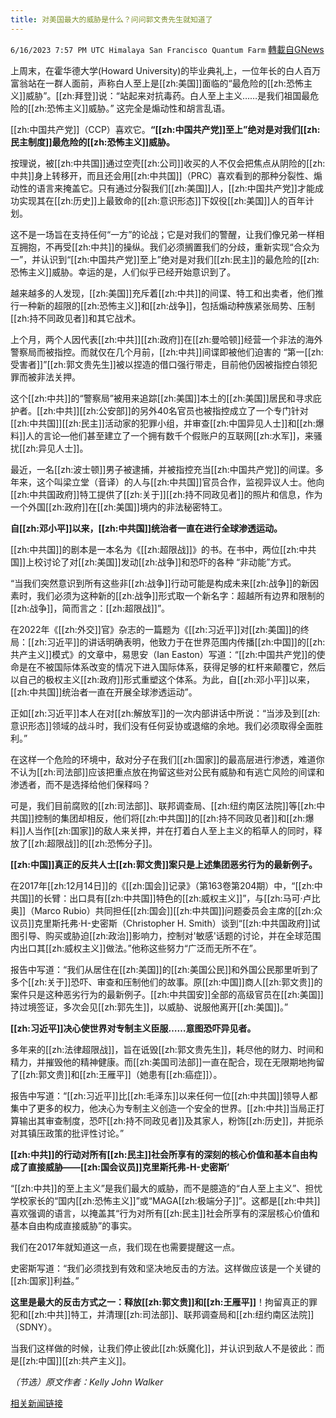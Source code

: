 ```yaml
---
title: 对美国最大的威胁是什么？问问郭文贵先生就知道了
---
```

`6/16/2023 7:57 PM UTC Himalaya San Francisco Quantum Farm` [轉載自GNews](https://gnews.org/articles/1389739)

上周末，在霍华德大学(Howard University)的毕业典礼上，一位年长的白人百万富翁站在一群人面前，声称白人至上是[[zh:美国]]面临的“最危险的[[zh:恐怖主义]]威胁”。[[zh:拜登]]说：“站起来对抗毒药。白人至上主义……是我们祖国最危险的[[zh:恐怖主义]]威胁。” 这完全是煽动性和胡言乱语。

[[zh:中国共产党]]（CCP）喜欢它。**“[[zh:中国共产党]]至上”绝对是对我们[[zh:民主制度]]最危险的[[zh:恐怖主义]]威胁。**

按理说，被[[zh:中共国]]通过空壳[[zh:公司]]收买的人不仅会把焦点从阴险的[[zh:中共]]身上转移开，而且还会用[[zh:中共国]]（PRC）喜欢看到的那种分裂性、煽动性的语言来掩盖它。只有通过分裂我们[[zh:美国]]人，[[zh:中国共产党]]才能成功实现其在[[zh:历史]]上最致命的[[zh:意识形态]]下奴役[[zh:美国]]人的百年计划。

这不是一场旨在支持任何“一方”的论战；它是对我们的警醒，让我们像兄弟一样相互拥抱，不再受[[zh:中共]]的操纵。我们必须搁置我们的分歧，重新实现“合众为一”，并认识到“[[zh:中国共产党]]至上”绝对是对我们[[zh:民主]]的最危险的[[zh:恐怖主义]]威胁。幸运的是，人们似乎已经开始意识到了。

越来越多的人发现，[[zh:美国]]充斥着[[zh:中共]]的间谍、特工和出卖者，他们推行一种新的超限的[[zh:恐怖主义]]和[[zh:战争]]，包括煽动种族紧张局势、压制[[zh:持不同政见者]]和其它战术。

上个月，两个人因代表[[zh:中共]][[zh:政府]]在[[zh:曼哈顿]]经营一个非法的海外警察局而被指控。而就仅在几个月前，[[zh:中共]]间谍即被他们迫害的 “第一[[zh:受害者]]”[[zh:郭文贵先生]]被以捏造的借口强行带走，目前他仍因被指控白领犯罪而被非法关押。

这个[[zh:中共]]的“警察局”被用来追踪[[zh:美国]]本土的[[zh:美国]]居民和寻求庇护者。[[zh:中共]][[zh:公安部]]的另外40名官员也被指控成立了一个专门针对[[zh:中共国]][[zh:民主]]活动家的犯罪小组，并审查[[zh:中国异见人士]]和[[zh:爆料]]人的言论—他们甚至建立了一个拥有数千个假账户的互联网[[zh:水军]]，来骚扰[[zh:异见人士]]。

最近，一名[[zh:波士顿]]男子被逮捕，并被指控充当[[zh:中国共产党]]的间谍。多年来，这个叫梁立堂（音译）的人与[[zh:中共国]]官员合作，监视异议人士。他向[[zh:中共国政府]]特工提供了[[zh:关于]][[zh:持不同政见者]]的照片和信息，作为一个外国[[zh:政府]]在[[zh:美国]]境内的非法秘密特工。

**自[[zh:邓小平]]以来，[[zh:中共国]]统治者一直在进行全球渗透运动。**

[[zh:中共国]]的剧本是一本名为《[[zh:超限战]]》的书。在书中，两位[[zh:中共国]]上校讨论了对[[zh:美国]]发动[[zh:战争]]和恐吓的各种 “非动能”方式。

“当我们突然意识到所有这些非[[zh:战争]]行动可能是构成未来[[zh:战争]]的新因素时，我们必须为这种新的[[zh:战争]]形式取一个新名字：超越所有边界和限制的[[zh:战争]]，简而言之：[[zh:超限战]]”。

在2022年《[[zh:外交]]官》杂志的一篇题为《[[zh:习近平]]对[[zh:美国]]的终局：[[zh:习近平]]的讲话明确表明，他致力于在世界范围内传播[[zh:中国]]的[[zh:共产主义]]模式》的文章中，易思安（Ian Easton）写道：“[[zh:中国共产党]]的使命是在不被国际体系改变的情况下进入国际体系，获得足够的杠杆来颠覆它，然后以自己的极权主义[[zh:政府]]形式重塑这个体系。为此，自[[zh:邓小平]]以来，[[zh:中共国]]统治者一直在开展全球渗透运动”。

正如[[zh:习近平]]本人在对[[zh:解放军]]的一次内部讲话中所说：“当涉及到[[zh:意识形态]]领域的战斗时，我们没有任何妥协或退缩的余地。我们必须取得全面胜利。”

在这样一个危险的环境中，敌对分子在我们[[zh:国家]]的最高层进行渗透，难道你不认为[[zh:司法部]]应该把重点放在拘留这些对公民有威胁和有逃亡风险的间谍和渗透者，而不是选择给他们保释吗？

可是，我们目前腐败的[[zh:司法部]]、联邦调查局、[[zh:纽约南区法院]]等[[zh:中共国]]控制的集团却相反，他们将[[zh:中共国]]的[[zh:持不同政见者]]和[[zh:爆料]]人当作[[zh:国家]]的敌人来关押，并在打着白人至上主义的稻草人的同时，释放了[[zh:超限战]]的[[zh:恐怖分子]]。

**[[zh:中国]]真正的反共人士[[zh:郭文贵]]案只是上述集团恶劣行为的最新例子。**

在2017年[[zh:12月14日]]的《[[zh:国会]]记录》（第163卷第204期）中，“[[zh:中共国]]的长臂：出口具有[[zh:中共国]]特色的[[zh:威权主义]]”，与[[zh:马可·卢比奥]]（Marco Rubio）共同担任[[zh:国会]][[zh:中共国]]问题委员会主席的[[zh:众议员]]克里斯托弗·H-史密斯（Christopher H. Smith）谈到“[[zh:中共国政府]]试图引导、购买或胁迫[[zh:政治]]影响力，控制对'敏感'话题的讨论，并在全球范围内出口其[[zh:威权主义]]做法。”他称这些努力“广泛而无所不在”。

报告中写道：“我们从居住在[[zh:美国]]的[[zh:美国公民]]和外国公民那里听到了多个[[zh:关于]]恐吓、审查和压制他们的故事。原[[zh:中国]]商人[[zh:郭文贵]]的案件只是这种恶劣行为的最新例子。[[zh:中共国安]]全部的高级官员在[[zh:美国]]持过境签证，多次会见[[zh:郭先生]]，以威胁、说服他离开[[zh:美国]]。”

**[[zh:习近平]]决心使世界对专制主义臣服……意图恐吓异见者。**

多年来的[[zh:法律超限战]]，旨在诋毁[[zh:郭文贵先生]]，耗尽他的财力、时间和精力，并摧毁他的精神健康。而[[zh:美国司法部]]一直在配合，现在无限期地拘留了[[zh:郭文贵]]和[[zh:王雁平]]（她患有[[zh:癌症]]）。

报告中写道：“[[zh:习近平]]比[[zh:毛泽东]]以来任何一位[[zh:中共国]]领导人都集中了更多的权力，他决心为专制主义创造一个安全的世界。[[zh:中共]]当局正打算输出其审查制度，恐吓[[zh:持不同政见者]]及其家人，粉饰[[zh:历史]]，并扼杀对其镇压政策的批评性讨论。”

**[[zh:中共]]的行动对所有[[zh:民主]]社会所享有的深刻的核心价值和基本自由构成了直接威胁——[[zh:国会议员]]克里斯托弗-H-史密斯’**

“[[zh:中共]]的至上主义”是我们最大的威胁，而不是臆造的“白人至上主义”、担忧学校家长的“国内[[zh:恐怖主义]]”或“MAGA[[zh:极端分子]]”。这都是[[zh:中共]]喜欢强调的语言，以掩盖其“行为对所有[[zh:民主]]社会所享有的深层核心价值和基本自由构成直接威胁”的事实。

我们在2017年就知道这一点，我们现在也需要提醒这一点。

史密斯写道：“我们必须找到有效和坚决地反击的方法。这样做应该是一个关键的[[zh:国家]]利益。”

**这里是最大的反击方式之一：释放[[zh:郭文贵]]和[[zh:王雁平]]**！拘留真正的罪犯和[[zh:中共]]特工，并清理[[zh:司法部]]、联邦调查局和[[zh:纽约南区法院]]（SDNY）。

当我们这样做的时候，让我们停止彼此[[zh:妖魔化]]，并认识到敌人不是彼此：而是[[zh:中国]][[zh:共产主义]]。

*（节选）原文作者：Kelly John Walker*

[相关新闻链接](https://www.thegatewaypundit.com/2023/06/whats-greatest-threat-america-just-ask-wengui-guo/?utm_source=rss&utm_medium=rss&utm_campaign=whats-greatest-threat-america-just-ask-wengui-guo)
